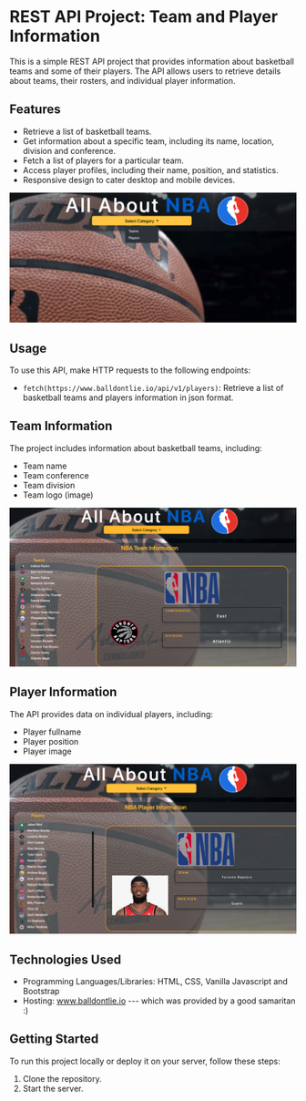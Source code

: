 # REST API Project: Team and Player Information

This is a simple REST API project that provides information about basketball teams and some of their players. The API allows users to retrieve details about teams, their rosters, and individual player information.

## Features

- Retrieve a list of basketball teams.
- Get information about a specific team, including its name, location, division and conference.
- Fetch a list of players for a particular team.
- Access player profiles, including their name, position, and statistics.
- Responsive design to cater desktop and mobile devices.

![Alt text](mainpage.png)

## Usage

To use this API, make HTTP requests to the following endpoints:

- `fetch(https://www.balldontlie.io/api/v1/players)`: Retrieve a list of basketball teams and players information in json format.

## Team Information

The project includes information about basketball teams, including:

- Team name
- Team conference
- Team division
- Team logo (image)

![Alt text](team.png)

## Player Information

The API provides data on individual players, including:

- Player fullname
- Player position
- Player image

![Alt text](player.png)

## Technologies Used

- Programming Languages/Libraries: HTML, CSS, Vanilla Javascript and Bootstrap
- Hosting: www.balldontlie.io --- which was provided by a good samaritan :)

## Getting Started

To run this project locally or deploy it on your server, follow these steps:

1. Clone the repository.
2. Start the server.
